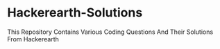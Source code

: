# Hackerearth-Solutions
This Repository Contains Various Coding Questions And Their Solutions From Hackerearth
